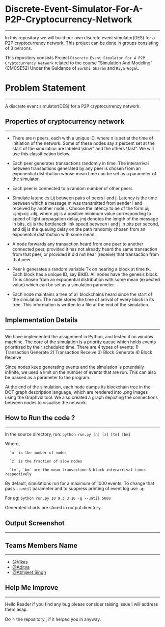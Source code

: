 # Discrete-Event-Simulator-For-A-P2P-Cryptocurrency-Network
----------------------------------------------------------------------------------------------

In this repository we will build our own discrete event simulator(DES) for a P2P cryptocurrency network. This project can be done in groups consisting of 3 persons.

This repository consists Project `Discrete Event Simulator For A P2P Cryptocurrency Network` related to the course "Simulation And Modeling" (CMCSE52) Under the Guidance of `Surbhi Sharam` and `Riya Gogal`.

# Problem Statement
--------------------------------------------------

A discrete event simulator(DES) for a P2P cryptocurrency network.

## Properties of cryptocurrency network
-------------------------------------------------------------------

 * There are n peers, each with a unique ID, where n is set at the time of initiation of the network. Some of these nodes say z percent set at the start of the simulation are labeled \slow" and the others \fast". We will use this classification below.
 
 * Each peer generates transactions randomly in time. The interarrival between transactions generated by any peer is chosen from an exponential distribution whose mean
time can be set as a parameter of the simulator.

* Each peer is connected to a random number of other peers

* Simulate latencies Lij between pairs of peers i and j. Latency is the time between which a message m was transmitted from sender i and received by another node j. Choose the latency to be of the form ρij +jmj=cij +dij, where ρij is a positive minimum value corresponding to speed of light propagation delay, jmj denotes the length of the message in bits, cij is the bottleneck link speed between i and j in bits per second, and dij is the queuing delay on the path randomly chosen from an exponential distribution with some mean. 

* A node forwards any transaction heard from one peer to another connected peer, provided it has not already heard the same transaction from that peer, or provided it did not hear (receive) that transaction from that peer.

* Peer k generates a random variable Tk on hearing a block at time tk. Each block has a unique ID, say BlkID. All nodes have the genesis block. Tk is chosen from an exponential distribution with some mean (expected value) which can be set as a simulation parameter. 

* Each node maintains a tree of all blockchains heard since the start of the simulation. The node stores the time of arrival of every block in its tree. This information is written to a file at the end of the simulation.

## Implementation Details
------------------------------------------------

We have implemented the assignment in Python, and tested it on window machine. The core of the simulation is a priority queue which holds events prioritized by their
scheduled time. There are 4 types of events: 
        1) Transaction Generate
        2) Transaction Receive
        3) Block Generate
        4) Block Receive
        
Since nodes keep generating events and the simulation is potentially infinite, we used a limit on the number of events that are run. This can also be passed as a parameter to the program.

At the end of the simulation, each node dumps its blockchain tree in the DOT graph description language, which are rendered into .png images using the Graphviz tool. We also created a graph depicting the connections between nodes to visualise the network.

## How to Run the code ?
----------------------------------------------------

In the source directory, run: `python run.py [n] [z] [tm] [bm]`

Where,

      `n` is the number of nodes
      
      `z` is the fraction of slow nodes
      
      `tm`, `bm` are the mean transaction & block interarrival times respectively
      
By default, simulations run for a maximum of 1000 events. To change that pass `--until` parameter and to suppress printing of event log use `-q`:

For eg: `python run.py 10 0.3 3 10 -q --until 5000`

Generated charts are stored in output directory.

## Output Screenshot
----------------------------------------------------------------



## Teams Members Name
------------------------------------------------------------------------------

 * [@Vikas](https://github.com/Vikas2201)
 * [@Aditya](https://github.com/Aditya-Gahlot) 
 * [@Abhijeet Singh](https://github.com/abhijeetSingh131)

## Help Me Improve
---------------------------------------------------------------------------------------

Hello Reader if you find any bug please consider raising issue I will address them asap.

Do ⭐ the repository , if it helped you in anyway.
